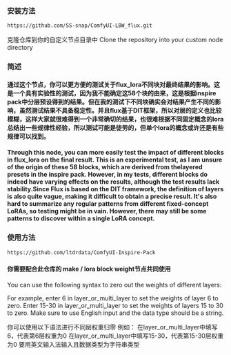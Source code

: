 ### 安装方法
   ```bash
   https://github.com/SS-snap/ComfyUI-LBW_flux.git
   ```
克隆仓库到你的自定义节点目录中
Clone the repository into your custom node directory

### 简述
#### 通过这个节点，你可以更方便的测试关于flux_lora不同块对最终结果的影响。这是一个具有实验性的测试，因为我不能确定这58个块的由来，这是根据inspire pack中分层预设得到的结果。但在我的测试下不同块确实会对结果产生不同的影响，虽然测试结果不具备稳定性。并且flux基于DIT框架，所以对层的定义也比较模糊，这样大家就很难得到一个非常确切的结果，也很难根据不同固定概念的lora总结出一些规律性经验，所以测试可能是徒劳的，但单个lora的概念或许还是有些规律可以找到。
#### Through this node, you can more easily test the impact of different blocks in flux_lora on the final result. This is an experimental test, as I am unsure of the origin of these 58 blocks, which are derived from thelayered presets in the inspire pack. However, in my tests, different blocks do indeed have varying effects on the results, although the test results lack stability.Since Flux is based on the DIT framework, the definition of layers is also quite vague, making it difficult to obtain a precise result. It's also hard to summarize any regular patterns from different fixed-concept LoRAs, so testing might be in vain. However, there may still be some patterns to discover within a single LoRA concept.

### 使用方法
   ```bash
   https://github.com/ltdrdata/ComfyUI-Inspire-Pack
   ```
#### 你需要配合此仓库的 make / lora block weight节点共同使用

You can use the following syntax to zero out the weights of different layers:

For example, enter 6 in layer_or_multi_layer to set the weights of layer 6 to zero.
Enter 15-30 in layer_or_multi_layer to set the weights of layers 15 to 30 to zero. Make sure to use English input and the data type should be a string.

你可以使用以下语法进行不同层权重归零
例如：
在layer_or_multi_layer中填写6，代表第6层权重为0
在layer_or_multi_layer中填写15-30，代表第15-30层权重为0
要用英文输入法输入且数据类型为字符串类型
